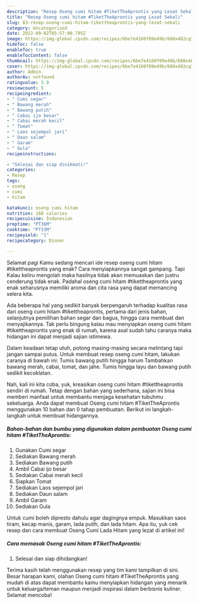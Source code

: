 ```yaml
---
description: "Resep Oseng cumi hitam #TiketTheAprontis yang Lezat Sekali"
title: "Resep Oseng cumi hitam #TiketTheAprontis yang Lezat Sekali"
slug: 83-resep-oseng-cumi-hitam-tikettheaprontis-yang-lezat-sekali
category: Uncategorized
date: 2022-09-02T05:57:00.795Z
image: https://img-global.cpcdn.com/recipes/6be7e4160f09e49b/680x482cq70/oseng-cumi-hitam-tikettheaprontis-foto-resep-utama.jpg
hideToc: false
enableToc: true
enableTocContent: false
thumbnail: https://img-global.cpcdn.com/recipes/6be7e4160f09e49b/680x482cq70/oseng-cumi-hitam-tikettheaprontis-foto-resep-utama.jpg
cover: https://img-global.cpcdn.com/recipes/6be7e4160f09e49b/680x482cq70/oseng-cumi-hitam-tikettheaprontis-foto-resep-utama.jpg
author: Admin
authorAv: notfound
ratingvalue: 3.9
reviewcount: 5
recipeingredient:
- " Cumi segar"
- " Bawang merah"
- " Bawang putih"
- " Cabai ijo besar"
- " Cabai merah kecil"
- " Tomat"
- " Laos sejempol jari"
- " Daun salam"
- " Garam"
- " Gula"
recipeinstructions:

- "Selesai dan siap dinikmati!"
categories:
- Resep
tags:
- oseng
- cumi
- hitam

katakunci: oseng cumi hitam 
nutrition: 168 calories
recipecuisine: Indonesian
preptime: "PT36M"
cooktime: "PT33M"
recipeyield: "1"
recipecategory: Dinner

---
```



Selamat pagi Kamu sedang mencari ide resep oseng cumi hitam #tikettheaprontis yang enak? Cara menyiapkannya sangat gampang. Tapi Kalau keliru mengolah maka hasilnya tidak akan memuaskan dan justru cenderung tidak enak. Padahal oseng cumi hitam #tikettheaprontis yang enak seharusnya memiliki aroma dan cita rasa yang dapat memancing selera kita.


Ada beberapa hal yang sedikit banyak berpengaruh terhadap kualitas rasa dari oseng cumi hitam #tikettheaprontis, pertama dari jenis bahan, selanjutnya pemilihan bahan segar dan bagus, hingga cara membuat dan menyajikannya. Tak perlu bingung kalau mau menyiapkan oseng cumi hitam #tikettheaprontis yang enak di rumah, karena asal sudah tahu caranya maka hidangan ini dapat menjadi sajian istimewa.

Dalam keadaan tetap utuh, potong masing-masing secara melintang tapi jangan sampai putus. Untuk membuat resep oseng cumi hitam, lakukan caranya di bawah ini: Tumis bawang putih hingga harum Tambahkan bawang merah, cabai, tomat, dan jahe. Tumis hingga layu dan bawang putih sedikit kecoklatan.


Nah, kali ini kita coba, yuk, kreasikan oseng cumi hitam #tikettheaprontis sendiri di rumah. Tetap dengan bahan yang sederhana, sajian ini bisa memberi manfaat untuk membantu menjaga kesehatan tubuhmu sekeluarga. Anda dapat membuat Oseng cumi hitam #TiketTheAprontis menggunakan 10 bahan dan 0 tahap pembuatan. Berikut ini langkah-langkah untuk membuat hidangannya.

<!--inarticleads1-->

##### Bahan-bahan dan bumbu yang digunakan dalam pembuatan Oseng cumi hitam #TiketTheAprontis:

1. Gunakan  Cumi segar
1. Sediakan  Bawang merah
1. Sediakan  Bawang putih
1. Ambil  Cabai ijo besar
1. Sediakan  Cabai merah kecil
1. Siapkan  Tomat
1. Sediakan  Laos sejempol jari
1. Sediakan  Daun salam
1. Ambil  Garam
1. Sediakan  Gula


Untuk cumi boleh dipresto dahulu agar dagingnya empuk. Masukkan saos tiram, kecap manis, garam, lada putih, dan lada hitam. Apa itu, yuk cek resep dan cara membuat Oseng Cumi Lada Hitam yang lezat di artikel ini! 

<!--inarticleads2-->

##### Cara memasak Oseng cumi hitam #TiketTheAprontis:


1. Selesai dan siap dihidangkan!



Terima kasih telah menggunakan resep yang tim kami tampilkan di sini. Besar harapan kami, olahan Oseng cumi hitam #TiketTheAprontis yang mudah di atas dapat membantu kamu menyiapkan hidangan yang menarik untuk keluarga/teman maupun menjadi inspirasi dalam berbisnis kuliner. Selamat mencoba!
